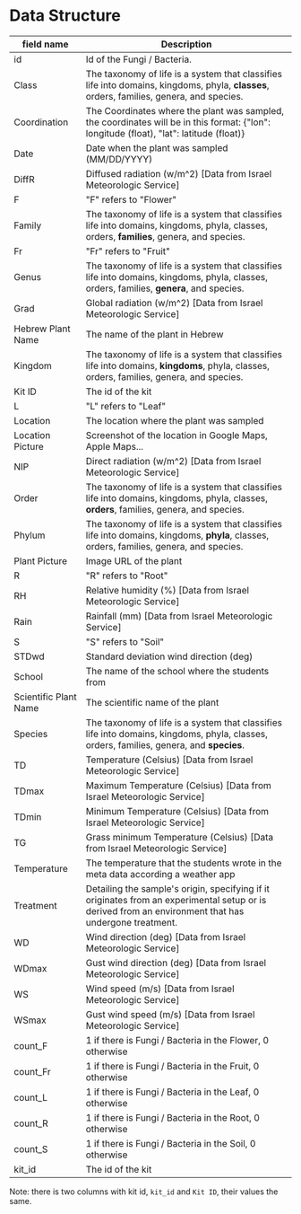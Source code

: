 # Data Structure

| field name            | 	Description                                                                                                                                           |
|-----------------------|--------------------------------------------------------------------------------------------------------------------------------------------------------|
| id                    | Id of the Fungi / Bacteria.                                                                                                                            |
| Class                 | 	The taxonomy of life is a system that classifies life into domains, kingdoms, phyla, **classes**, orders, families, genera, and species.              |
| Coordination          | 	The Coordinates where the plant was sampled, the coordinates will be in this format: {"lon": longitude (float), "lat": latitude (float)}              |
| Date                  | 	Date when the plant was sampled (MM/DD/YYYY)                                                                                                          |
| DiffR                 | 	Diffused radiation (w/m^2) [Data from Israel Meteorologic Service]                                                                                    |
| F                     | 	"F" refers to "Flower"                                                                                                                                |
| Family                | 	The taxonomy of life is a system that classifies life into domains, kingdoms, phyla, classes, orders, **families**, genera, and species.              |
| Fr                    | 	"Fr" refers to "Fruit"                                                                                                                                |
| Genus                 | 	The taxonomy of life is a system that classifies life into domains, kingdoms, phyla, classes, orders, families, **genera**, and species.              |
| Grad                  | 	Global radiation (w/m^2) [Data from Israel Meteorologic Service]                                                                                      |
| Hebrew Plant Name     | 	The name of the plant in Hebrew                                                                                                                       |
| Kingdom               | 	The taxonomy of life is a system that classifies life into domains, **kingdoms**, phyla, classes, orders, families, genera, and species.              |
| Kit ID                | 	The id of the kit                                                                                                                                     |
| L                     | 	"L" refers to "Leaf"                                                                                                                                  |
| Location              | 	The location where the plant was sampled                                                                                                              |
| Location Picture      | 	Screenshot of the location in Google Maps, Apple Maps...                                                                                              |
| NIP                   | 	Direct radiation (w/m^2) [Data from Israel Meteorologic Service]                                                                                      |
| Order                 | 	The taxonomy of life is a system that classifies life into domains, kingdoms, phyla, classes, **orders**, families, genera, and species.              |
| Phylum                | 	The taxonomy of life is a system that classifies life into domains, kingdoms, **phyla**, classes, orders, families, genera, and species.              |
| Plant Picture         | 	Image URL of the plant                                                                                                                                |
| R                     | 	"R" refers to "Root"                                                                                                                                  |
| RH                    | 	Relative humidity (%) [Data from Israel Meteorologic Service]                                                                                         |
| Rain                  | 	Rainfall (mm) [Data from Israel Meteorologic Service]                                                                                                 |
| S                     | 	"S" refers to "Soil"                                                                                                                                  |
| STDwd                 | 	Standard deviation wind direction (deg)                                                                                                               |
| School                | 	The name of the school where the students from                                                                                                        |
| Scientific Plant Name | 	The scientific name of the plant                                                                                                                      |
| Species               | 	The taxonomy of life is a system that classifies life into domains, kingdoms, phyla, classes, orders, families, genera, and **species**.              |
| TD                    | 	Temperature (Celsius) [Data from Israel Meteorologic Service]                                                                                         |
| TDmax                 | 	Maximum Temperature (Celsius) [Data from Israel Meteorologic Service]                                                                                 |
| TDmin                 | 	Minimum Temperature (Celsius) [Data from Israel Meteorologic Service]                                                                                 |
| TG                    | 	Grass minimum Temperature (Celsius) [Data from Israel Meteorologic Service]                                                                           |
| Temperature           | 	The temperature that the students wrote in the meta data according a weather app                                                                      |
| Treatment             | 	Detailing the sample's origin, specifying if it originates from an experimental setup or is derived from an environment that has undergone treatment. |
| WD                    | 	Wind direction (deg) [Data from Israel Meteorologic Service]                                                                                          |
| WDmax                 | 	Gust wind direction (deg) [Data from Israel Meteorologic Service]                                                                                     |
| WS                    | 	Wind speed (m/s) [Data from Israel Meteorologic Service]                                                                                              |
| WSmax                 | 	Gust wind speed (m/s) [Data from Israel Meteorologic Service]                                                                                         |
| count_F               | 	1 if there is Fungi / Bacteria in the Flower, 0 otherwise                                                                                             |
| count_Fr              | 	1 if there is Fungi / Bacteria in the Fruit, 0 otherwise                                                                                              |
| count_L               | 	1 if there is Fungi / Bacteria in the Leaf, 0 otherwise                                                                                               |
| count_R               | 	1 if there is Fungi / Bacteria in the Root, 0 otherwise                                                                                               |
| count_S               | 	1 if there is Fungi / Bacteria in the Soil, 0 otherwise                                                                                               |
| kit_id                | 	The id of the kit                                                                                                                                     |

Note: there is two columns with kit id, `kit_id` and `Kit ID`, their values the same.